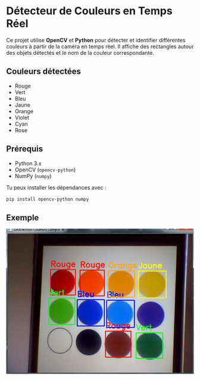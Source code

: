 # Détecteur de Couleurs en Temps Réel

Ce projet utilise **OpenCV** et **Python** pour détecter et identifier différentes couleurs à partir de la caméra en temps réel. Il affiche des rectangles autour des objets détectés et le nom de la couleur correspondante.

## Couleurs détectées

- Rouge
- Vert
- Bleu
- Jaune
- Orange
- Violet
- Cyan
- Rose

## Prérequis

- Python 3.x
- OpenCV (`opencv-python`)
- NumPy (`numpy`)

Tu peux installer les dépendances avec :

```bash
pip install opencv-python numpy
```

## Exemple
![colordetector](colordetect1.PNG)

